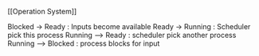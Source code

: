 [[Operation System]]

Blocked -> Ready : Inputs become available
Ready -> Running : Scheduler pick this process
Running --> Ready : scheduler pick another process
Running --> Blocked : process blocks for input
